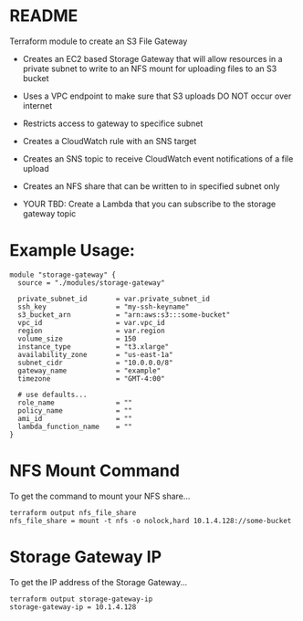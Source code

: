 # README

Terraform module to create an S3 File Gateway

* Creates an EC2 based Storage Gateway that will allow resources in
  a private subnet to write to an NFS mount for uploading files to
  an S3 bucket

* Uses a VPC endpoint to make sure that S3 uploads DO NOT occur over
  internet
  
* Restricts access to gateway to specifice subnet

* Creates a CloudWatch rule with an SNS target

* Creates an SNS topic to receive CloudWatch event notifications of
  a file upload

* Creates an NFS share that can be written to in specified subnet only

* YOUR TBD: Create a Lambda that you can subscribe to the storage
  gateway topic


# Example Usage:

```
module "storage-gateway" {
  source = "./modules/storage-gateway"
  
  private_subnet_id       = var.private_subnet_id
  ssh_key                 = "my-ssh-keyname"
  s3_bucket_arn           = "arn:aws:s3:::some-bucket"
  vpc_id                  = var.vpc_id
  region                  = var.region
  volume_size             = 150
  instance_type           = "t3.xlarge"
  availability_zone       = "us-east-1a"
  subnet_cidr             = "10.0.0.0/8"
  gateway_name            = "example"
  timezone                = "GMT-4:00"
  
  # use defaults...
  role_name               = ""
  policy_name             = ""
  ami_id                  = ""
  lambda_function_name    = ""
}
```

# NFS Mount Command

To get the command to mount your NFS share...

```
terraform output nfs_file_share
nfs_file_share = mount -t nfs -o nolock,hard 10.1.4.128://some-bucket
```

# Storage Gateway IP

To get the IP address of the Storage Gateway...
```
terraform output storage-gateway-ip
storage-gateway-ip = 10.1.4.128
```

